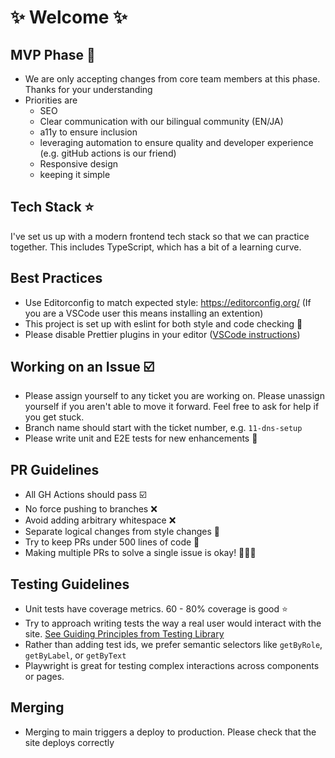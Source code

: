 # ✨ Welcome ✨


## MVP Phase 🌱 

- We are only accepting changes from core team members at this phase. Thanks for your understanding
- Priorities are
   - SEO
   - Clear communication with our bilingual community (EN/JA)
   - a11y to ensure inclusion
   - leveraging automation to ensure quality and developer experience (e.g. gitHub actions is our friend)
   - Responsive design
   - keeping it simple

## Tech Stack ⭐
I've set us up with a modern frontend tech stack so that we can practice together. This includes TypeScript, which has a bit of a learning curve. 

## Best Practices
- Use Editorconfig to match expected style: https://editorconfig.org/ (If you are a VSCode user this means installing an extention)
- This project is set up with eslint for both style and code checking 🧹
- Please disable Prettier plugins in your editor ([VSCode instructions](https://stackoverflow.com/a/75471109/1860768))

## Working on an Issue ☑️
- Please assign yourself to any ticket you are working on. Please unassign yourself if you aren't able to move it forward. Feel free to ask for help if you get stuck.
- Branch name should start with the ticket number, e.g. `11-dns-setup`
- Please write unit and E2E tests for new enhancements 🧪

## PR Guidelines
- All GH Actions should pass ☑️
- No force pushing to branches ❌
- Avoid adding arbitrary whitespace ❌
- Separate logical changes from style changes 🔪
- Try to keep PRs under 500 lines of code 🤏 
- Making multiple PRs to solve a single issue is okay! 🙆🏻‍♀️

## Testing Guidelines
- Unit tests have coverage metrics. 60 - 80% coverage is good ⭐
- Try to approach writing tests the way a real user would interact with the site. [See Guiding Principles from Testing Library](https://testing-library.com/docs/guiding-principles/)
- Rather than adding test ids, we prefer semantic selectors like `getByRole`, `getByLabel`, or `getByText`
- Playwright is great for testing complex interactions across components or pages.


## Merging
- Merging to main triggers a deploy to production. Please check that the site deploys correctly

